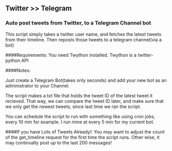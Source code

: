 ## Twitter >> Telegram
### Auto post tweets from Twitter, to a Telegram Channel bot

This script simply takes a twitter user name, and fetches the latest tweets
from their timeline. Then reposts those tweets to a telegram channel(via a bot)

####Requirements:
You need Twython installed. Twython is a twitter-python API

####Notes:

Just create a Telegram Bot(takes only seconds) and add your new bot as an
administrator to your Channel.

The script makes a txt file that holds the tweet ID of the latest tweet it 
recieved. That way, we can compare the tweet ID later, and make sure that we
only get the newest tweets, since last time we ran the script.

You can schedule the script to run with something like using cron jobs, 
every 10 min for example. I run mine at every 5 min for my current bot.

####If you have Lots of Tweets Already!:
You may want to adjust the count of the get_timeline request for the first time
the script runs. Other wise, it may continually post up to the last 200 messages!
